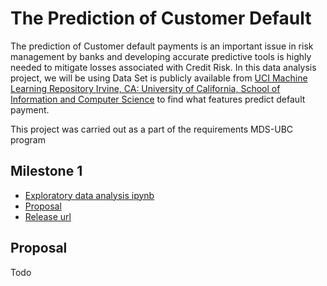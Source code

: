 # The Prediction of Customer Default

The prediction of Customer default payments is an important issue in risk management by banks and developing accurate predictive tools is highly needed to mitigate losses associated with Credit Risk. In this data analysis project, we will be using Data Set is publicly available from [UCI Machine Learning Repository Irvine, CA: University of California, School of Information and Computer Science](https://archive.ics.uci.edu/ml/datasets/default+of+credit+card+clients) to find what features predict default payment. 

This project was carried out as a part of the requirements MDS-UBC program  

## Milestone 1  

- [Exploratory data analysis ipynb](https://github.com/UBC-MDS/DSCI_522_group-314/blob/master/src/eda.ipynb)  
- [Proposal](#Proposal)    
- [Release url](Todo)

## Proposal  

Todo
